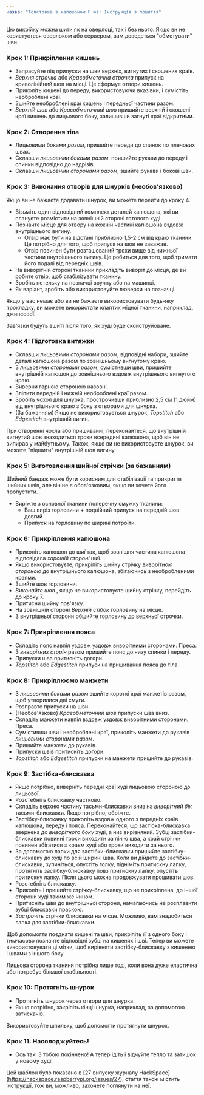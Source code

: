 ```yaml
---
назва: "Толстовка з капюшоном Г'юї: Інструкція з пошиття"
---
```


<Note>

Цю викрійку можна шити як на оверлоці, так і без нього. Якщо ви не користуєтеся оверлоком або сервером, вам доведеться "обметувати" шви.

</Note>

### Крок 1: Прикріплення кишень

- Запрасуйте під припуски на шви верхніх, вигнутих і скошених країв.
- _Верхня строчка_ або _Краєобметочна строчка_ припуск на криволінійний шов на місці. Це сформує отвори кишень.
- Приколіть кишені до переду, використовуючи вказівки, і сумістіть необроблені краї.
- Зшийте необроблені краї кишень і передньої частини разом.
- _Верхній шов_ або _Краєобметочний шов_ пришийте верхній і скошені краї кишень до лицьового боку, залишивши загнуті краї відкритими.

### Крок 2: Створення тіла

- Лицьовими боками _разом_, пришийте переди до спинок по плечових швах.
- Склавши _лицьовими боками разом_, пришийте рукави до переду і спинки відповідно до надрізів.
- Склавши _лицьовими сторонами разом_, зшийте рукави і бокові шви.

### Крок 3: Виконання отворів для шнурків (необов'язково)

Якщо ви не бажаєте додавати шнурок, ви можете перейти до кроку 4.

- Візьміть один відповідний комплект деталей капюшона, які ви плануєте розмістити на зовнішній стороні готового худі.
- Позначте місце для отвору на кожній частині капюшона вздовж внутрішнього вигину.
  - Отвір має бути на відстані приблизно 1,5-2 см від краю тканини. Це потрібно для того, щоб припуск на шов не заважав.
  - Отвір повинен бути розташований трохи вище від нижньої частини внутрішнього вигину. Це робиться для того, щоб тримати його подалі від передніх швів.
- На виворітній стороні тканини прикладіть виворіт до місця, де ви робите отвір, щоб стабілізувати тканину.
- Зробіть петельку на позначці вручну або на машинці.
- Як варіант, зробіть або використовуйте люверси на позначці.

<Tip>

Якщо у вас немає або ви не бажаєте використовувати будь-яку прокладку, ви можете використати клаптик міцної тканини, наприклад, джинсової.

</Tip>

<Note>

Зав'язки будуть вшиті після того, як худі буде сконструйоване.

</Note>

### Крок 4: Підготовка витяжки

- Склавши _лицьовими сторонами разом_, відповідні набори, зшийте деталі капюшона разом по зовнішньому вигнутому краю.
- З _лицьовими сторонами разом_, сумістивши шви, пришийте внутрішній капюшон до зовнішнього вздовж внутрішнього вигнутого краю.
- Виверни гарною стороною назовні.
- Зліпити передній і нижній необроблені краї разом.
- Зробіть чохол для шнурка, прострочивши приблизно 2,5 см (1 дюйм) від внутрішнього краю з боку з отворами для шнурка.
- (За бажанням) Якщо не використовується шнурок, _Topstitch_ або _Edgestitch_ внутрішній вигин.

<Note>

При створенні чохла або пришиванні, переконайтеся, що внутрішній вигнутий шов знаходиться трохи всередині капюшона, щоб він не випирав у майбутньому.
Також, якщо ви не використовуєте шнурок, ви можете "підшити" внутрішній шов вигину.

</Note>

### Крок 5: Виготовлення шийної стрічки (за бажанням)

Шийний бандаж може бути корисним для стабілізації та прикриття шийних швів, але він не є обов'язковим, якщо ви хочете його пропустити.

- Виріжте з основної тканини поперечну смужку тканини:
  - Ваш виріз горловини + подвійний припуск на передній шов довгий
  - Припуск на горловину по ширині потроїти.

### Крок 6: Прикріплення капюшона

- Приколіть капюшон до шиї так, щоб зовнішня частина капюшона відповідала _хорошій стороні_ шиї.
- Якщо використовуєте, прикріпіть шийну стрічку _виворітною стороною_ до внутрішнього капюшона, збігаючись з необробленими краями.
- Зшийте шов горловини.
- _Виконайте шов_ , якщо не використовуєте шийну стрічку, перейдіть до кроку 7.
- Притисни шийну пов'язку.
- На зовнішній стороні _Верхній стібок_ горловину на місце.
- З внутрішньої сторони обшийте горловину до верхньої строчки.

### Крок 7: Прикріплення пояса

- Складіть пояс навпіл уздовж уздовж виворітними сторонами. Преса.
- З _виворітних сторін_ разом пришийте пояс до низу спинки і переду.
- Припуски шва притисніть догори.
- _Topstitch_ або _Edgestitch_ припуск на пришивання пояса до тіла.

### Крок 8: Прикріплюємо манжети

- З _лицьовими боками разом_ зшийте короткі краї манжетів разом, щоб утворилися дві смуги.
- Розправте припуски на шви.
- (Необов'язково) _Краєобметочний шов_ припуски шва вниз.
- Складіть манжети навпіл вздовж уздовж виворітними сторонами. Преса.
- Сумістивши шви і необроблені краї, приколіть манжети до рукавів _лицьовими сторонами разом_.
- Пришийте манжети до рукавів.
- Припуски швів притисніть догори.
- _Topstitch_ або _Edgestitch_ припуски на манжети пришийте до рукавів.

### Крок 9: Застібка-блискавка

- Якщо потрібно, виверніть передні краї худі лицьовою стороною до лицьової.
- Розстебніть блискавку частково.
- Складіть верхню частину тасьми-блискавки вниз на _виворітний бік_ тасьми-блискавки. Якщо потрібно, обріжте.
- Застібку-блискавку приколіть вздовж одного з передніх країв капюшона, переду і пояса. Переконайтеся, що застібка-блискавка звернена до _виворітного боку_ худі, а низ вирівняний. Зубці застібки-блискавки повинні трохи виходити за лінію шва, а край стрічки повинен збігатися з краєм худі або трохи виходити за нього.
- За допомогою лапки для застібки-блискавки пришийте застібку-блискавку до худі по всій ширині шва. Коли ви дійдете до застібки-блискавки, зупиніться, опустіть голку, підніміть притискну лапку, протягніть застібку-блискавку повз притискну лапку, опустіть притискну лапку. Після цього можна продовжувати прошивати шов.
- Розстебніть блискавку.
- Приколіть і пришийте стрічку-блискавку, що не прикріплена, до іншої сторони худі таким же чином.
- Притисніть шви до внутрішньої сторони, намагаючись не розплавити зубці блискавки праскою.
- _Застрочіть_ стрічки блискавки на місце. Можливо, вам знадобиться лапка для застібки-блискавки.

<Tip>

Щоб допомогти поєднати кишені та шви, прикріпіть її з одного боку і тимчасово позначте відповідні зубці на кишенях і шві. Тепер ви можете використовувати ці мітки, щоб вирівняти застібку-блискавку з кишенею і швами з іншого боку.

</Tip>

<Note>

Лицьова сторона тканини потрібна лише тоді, коли вона дуже еластична або потребує більшої стабільності.

</Note>

### Крок 10: Протягніть шнурок

- Протягніть шнурок через отвори для шнурка.
- Якщо потрібно, закріпіть кінці шнурка, наприклад, за допомогою затискачів.

<Tip>

Використовуйте шпильку, щоб допомогти протягнути шнурок.

</Tip>

### Крок 11: Насолоджуйтесь!

- Ось так! З тобою покінчено! А тепер ідіть і відчуйте тепло та затишок у новому худі!

<Note>

Цей шаблон було показано в [27 випуску журналу HackSpace] (https://hackspace.raspberrypi.org/issues/27),
стаття також містить інструкції, тож ви, можливо, захочете поглянути на неї.

</Note>

